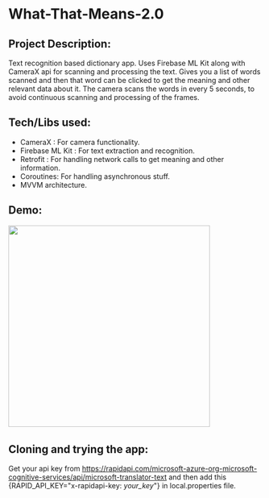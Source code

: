 # What-That-Means-2.0
## Project Description:
Text recognition based dictionary app.
Uses Firebase ML Kit along with CameraX api for scanning and processing the text. Gives you a list of words scanned and then that word can be clicked to get the meaning and other relevant data about it.
The camera scans the words in every 5 seconds, to avoid continuous scanning and processing of the frames.
## Tech/Libs used:
- CameraX : For camera functionality.
- Firebase ML Kit : For text extraction and recognition.
- Retrofit : For handling network calls to get meaning and other information.
- Coroutines: For handling asynchronous stuff.
- MVVM architecture.
## Demo: 
<img src="https://github.com/kshitijskumar/What-That-Means-2.0/blob/main/demo/foreign%20lang.gif" height=400> &nbsp;&nbsp;

## Cloning and trying the app:
Get your api key from https://rapidapi.com/microsoft-azure-org-microsoft-cognitive-services/api/microsoft-translator-text and then add this {RAPID_API_KEY="x-rapidapi-key: _your_key_"} in local.properties file.
